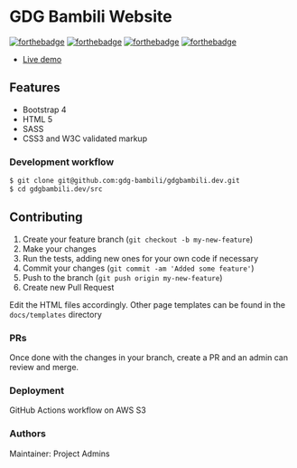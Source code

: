 # GDG Bambili Website

[![forthebadge](https://forthebadge.com/images/badges/built-by-developers.svg)](https://github.com/gdg-bambili)
[![forthebadge](https://forthebadge.com/images/badges/contains-technical-debt.svg)](https://github.com/gdg-bambili)
[![forthebadge](https://forthebadge.com/images/badges/made-with-javascript.svg)](https://github.com/gdg-bambili)
[![forthebadge](https://forthebadge.com/images/badges/powered-by-black-magic.svg)](https://github.com/gdg-bambili)

- [Live demo](https://gdgbambili.dev)


## Features

* Bootstrap 4
* HTML 5
* SASS
* CSS3 and W3C validated markup


### Development workflow

```bash
$ git clone git@github.com:gdg-bambili/gdgbambili.dev.git
$ cd gdgbambili.dev/src
```

## Contributing

1. Create your feature branch (`git checkout -b my-new-feature`)
2. Make your changes
3. Run the tests, adding new ones for your own code if necessary
4. Commit your changes (`git commit -am 'Added some feature'`)
5. Push to the branch (`git push origin my-new-feature`)
6. Create new Pull Request

Edit the HTML files accordingly. Other page templates can be found in the `docs/templates` directory

### PRs
Once done with the changes in your branch, create a PR and an admin can review and merge.

### Deployment

GitHub Actions workflow on AWS S3


### Authors
Maintainer: Project Admins

